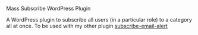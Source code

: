 Mass Subscribe WordPress Plugin

A WordPress plugin to subscribe all users (in a particular role) to a category all at once. To be used with my other plugin [subscribe-email-alert](https://github.com/layla37/subscribe-email-alert)